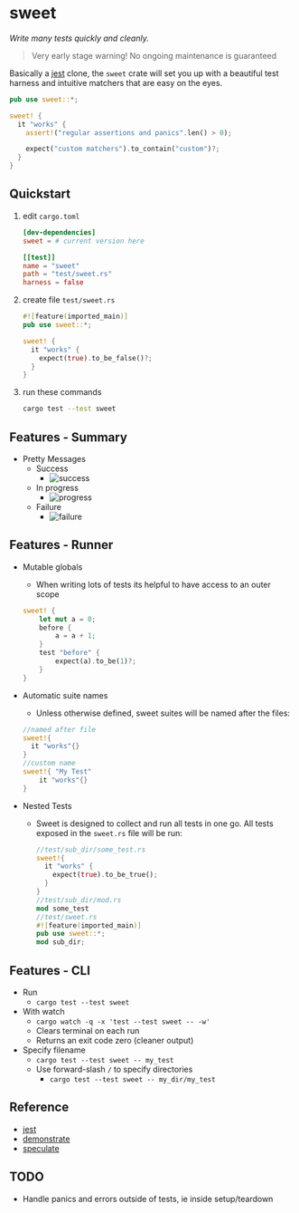 # sweet

*Write many tests quickly and cleanly.*

> Very early stage warning! No ongoing maintenance is guaranteed


Basically a [jest](https://jestjs.io/) clone, the `sweet` crate will set you up with a beautiful test harness and intuitive matchers that are easy on the eyes.

```rust
pub use sweet::*;

sweet! {
  it "works" {
    assert!("regular assertions and panics".len() > 0);

    expect("custom matchers").to_contain("custom")?;
  }
}
```

## Quickstart

1. edit `cargo.toml`
	```toml
	[dev-dependencies]
	sweet = # current version here

	[[test]]
	name = "sweet"
	path = "test/sweet.rs"
	harness = false
	```
1. create file `test/sweet.rs`
	```rust
	#![feature(imported_main)]
	pub use sweet::*;

	sweet! {
	  it "works" {
	    expect(true).to_be_false()?;
	  }
	}
	```
2. run these commands
	```sh
	cargo test --test sweet
	```


## Features - Summary
- Pretty Messages
	- Success
		- ![success](https://raw.githubusercontent.com/mrchantey/forky/main/docs/images/success.png)
	- In progress
		- ![progress](https://raw.githubusercontent.com/mrchantey/forky/main/docs/images/progress.png)
	- Failure
		- ![failure](https://raw.githubusercontent.com/mrchantey/forky/main/docs/images/failure.png)
## Features - Runner
- Mutable globals
	- When writing lots of tests its helpful to have access to an outer scope
	```rust
	sweet! {
		let mut a = 0;
		before {
			a = a + 1;
		}
		test "before" {
			expect(a).to_be(1)?;
		}
	}
	```

- Automatic suite names
	- Unless otherwise defined, sweet suites will be named after the files:
	```rust
	//named after file
	sweet!{
	  it "works"{}
	}
	//custom name
	sweet!{ "My Test"
		it "works"{}
	}
	```
- Nested Tests
	- Sweet is designed to collect and run all tests in one go. All tests exposed in the `sweet.rs` file will be run:
		```rust
		//test/sub_dir/some_test.rs
		sweet!{
		  it "works" {
		    expect(true).to_be_true();
		  }
		}
		//test/sub_dir/mod.rs
		mod some_test
		//test/sweet.rs
		#![feature(imported_main)]
		pub use sweet::*;
		mod sub_dir;
		```
## Features - CLI
- Run 
	- `cargo test --test sweet`
- With watch
	- `cargo watch -q -x 'test --test sweet -- -w'`
	- Clears terminal on each run
	- Returns an exit code zero (cleaner output)
- Specify filename
	- `cargo test --test sweet -- my_test`
	- Use forward-slash `/` to specify directories
		- `cargo test --test sweet -- my_dir/my_test`


## Reference
- [jest](https://jestjs.io/)
- [demonstrate](https://crates.io/crates/demonstrate)
- [speculate](https://github.com/utkarshkukreti/speculate.rs)


## TODO
- Handle panics and errors outside of tests, ie inside setup/teardown